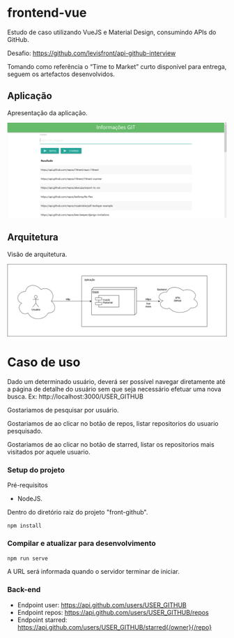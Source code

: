 # frontend-vue
Estudo de caso utilizando VueJS e Material Design, consumindo APIs do GitHub.

Desafio: https://github.com/levisfront/api-github-interview

Tomando como referência o “Time to Market” curto disponível para entrega, seguem os artefactos desenvolvidos.

## Aplicação


Apresentação da aplicação.

![alt text](https://github.com/vitorhora/compasso-frontend/blob/master/front-github/imagens/aplicacao.png)



## Arquitetura

Visão de arquitetura.

![alt text](https://github.com/vitorhora/compasso-frontend/blob/master/front-github/imagens/arquitetura_back.png)


# Caso de uso


Dado um determinado usuário, deverá ser possível navegar diretamente até a página de detalhe do usuário sem que seja necessário efetuar uma nova busca. Ex: http://localhost:3000/USER_GITHUB

Gostariamos de pesquisar por usuário.

Gostariamos de ao clicar no botão de repos, listar repositorios do usuario pesquisado.

Gostariamos de ao clicar no botão de starred, listar os repositorios mais visitados por aquele usuario.



### Setup do projeto

Pré-requisitos
* NodeJS.


Dentro do diretório raiz do projeto "front-github".
```
npm install
```

### Compilar e atualizar para desenvolvimento
```
npm run serve
```
A URL será informada quando o servidor terminar de iniciar.

### Back-end 

* Endpoint user: https://api.github.com/users/USER_GITHUB
* Endpoint repos: https://api.github.com/users/USER_GITHUB/repos
* Endpoint starred: https://api.github.com/users/USER_GITHUB/starred{/owner}{/repo}

